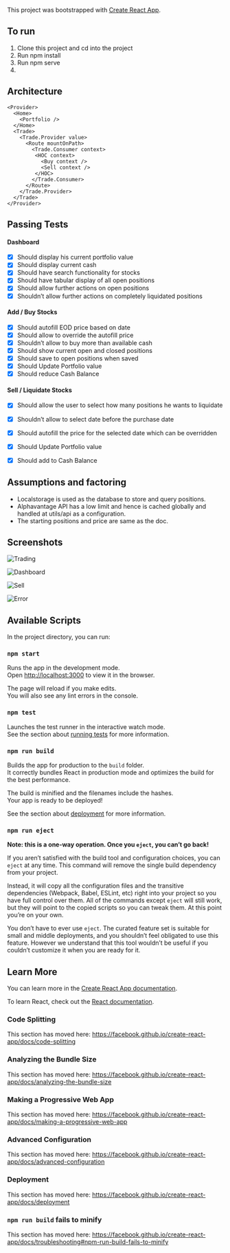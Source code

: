 

This project was bootstrapped with [Create React App](https://github.com/facebook/create-react-app).

## To run
1. Clone this project and cd into the project
2. Run npm install
3. Run npm serve
4. 
## Architecture
	<Provider>
	  <Home>
	    <Portfolio />
	  </Home>
	  <Trade>
	    <Trade.Provider value>
	      <Route mountOnPath>
		    <Trade.Consumer context>
			 <HOC context>
			   <Buy context />
			   <Sell context />
			 </HOC>
		    </Trade.Consumer>
	      </Route>
        </Trade.Provider>
	  </Trade>
	</Provider>

## Passing Tests
#### Dashboard
 - [x] Should display his current portfolio value
 - [x] Should display current cash
 - [x] Should have search functionality for stocks
 - [x] Should have tabular display of all open positions
 - [x] Should allow further actions on open positions
 - [x] Shouldn’t allow further actions on completely liquidated positions

#### Add / Buy Stocks

 - [x] Should autofill EOD price based on date
 - [x] Should allow to override the autofill price
 - [x] Shouldn’t allow to buy more than available cash
 - [x] Should show current open and closed positions
 - [x] Should save to open positions when saved
 - [x] Should Update Portfolio value
 - [x] Should reduce Cash Balance

#### Sell / Liquidate Stocks

 - [x] Should allow the user to select how many positions he wants to liquidate
 - [x] Shouldn’t allow to select date before the purchase date
 - [x] Should autofill the price for the selected date which can be overridden
 - [x] Should Update Portfolio value
 - [x] Should add to Cash Balance 

   
## Assumptions and factoring

 - Localstorage is used as the database to store and query positions.
 - Alphavantage API has a low limit and hence is cached globally and handled at utils/api as a configuration.
 - The starting positions and price  are same as the doc.

## Screenshots
![Trading](https://i.ibb.co/9TBcvqC/Screen-Shot-2019-08-18-at-11-55-26-PM.png)

![Dashboard](https://i.ibb.co/stqnKB3/Screen-Shot-2019-08-17-at-1-52-42-AM.png)

![Sell](https://i.ibb.co/bmXGfg2/Screen-Shot-2019-08-17-at-1-53-23-AM.png)

![Error](https://i.ibb.co/zP03jbf/Screen-Shot-2019-08-17-at-1-53-57-AM.png)

## Available Scripts

In the project directory, you can run:

### `npm start`

Runs the app in the development mode.<br>
Open [http://localhost:3000](http://localhost:3000) to view it in the browser.

The page will reload if you make edits.<br>
You will also see any lint errors in the console.

### `npm test`

Launches the test runner in the interactive watch mode.<br>
See the section about [running tests](https://facebook.github.io/create-react-app/docs/running-tests) for more information.

### `npm run build`

Builds the app for production to the `build` folder.<br>
It correctly bundles React in production mode and optimizes the build for the best performance.

The build is minified and the filenames include the hashes.<br>
Your app is ready to be deployed!

See the section about [deployment](https://facebook.github.io/create-react-app/docs/deployment) for more information.

### `npm run eject`

**Note: this is a one-way operation. Once you `eject`, you can’t go back!**

If you aren’t satisfied with the build tool and configuration choices, you can `eject` at any time. This command will remove the single build dependency from your project.

Instead, it will copy all the configuration files and the transitive dependencies (Webpack, Babel, ESLint, etc) right into your project so you have full control over them. All of the commands except `eject` will still work, but they will point to the copied scripts so you can tweak them. At this point you’re on your own.

You don’t have to ever use `eject`. The curated feature set is suitable for small and middle deployments, and you shouldn’t feel obligated to use this feature. However we understand that this tool wouldn’t be useful if you couldn’t customize it when you are ready for it.

## Learn More

You can learn more in the [Create React App documentation](https://facebook.github.io/create-react-app/docs/getting-started).

To learn React, check out the [React documentation](https://reactjs.org/).

### Code Splitting

This section has moved here: https://facebook.github.io/create-react-app/docs/code-splitting

### Analyzing the Bundle Size

This section has moved here: https://facebook.github.io/create-react-app/docs/analyzing-the-bundle-size

### Making a Progressive Web App

This section has moved here: https://facebook.github.io/create-react-app/docs/making-a-progressive-web-app

### Advanced Configuration

This section has moved here: https://facebook.github.io/create-react-app/docs/advanced-configuration

### Deployment

This section has moved here: https://facebook.github.io/create-react-app/docs/deployment

### `npm run build` fails to minify

This section has moved here: https://facebook.github.io/create-react-app/docs/troubleshooting#npm-run-build-fails-to-minify
